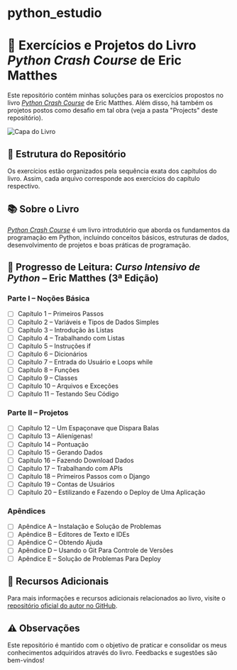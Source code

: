 # python_estudio

# 📘 Exercícios e Projetos do Livro *Python Crash Course* de Eric Matthes

Este repositório contém minhas soluções para os exercícios propostos no livro [*Python Crash Course*](https://nostarch.com/python-crash-course-3rd-edition) de Eric Matthes. Além disso, há também os projetos postos como desafio em tal obra (veja a pasta "Projects" deste repositório).

![Capa do Livro](https://ehmatthes.github.io/pcc_3e/images/pcc_3e_cover-170px.png)

## 🎯 Estrutura do Repositório

Os exercícios estão organizados pela sequência exata dos capítulos do livro. Assim, cada arquivo corresponde aos exercícios do capítulo respectivo.

## 📚 Sobre o Livro

[*Python Crash Course*](https://nostarch.com/python-crash-course-3rd-edition) é um livro introdutório que aborda os fundamentos da programação em Python, incluindo conceitos básicos, estruturas de dados, desenvolvimento de projetos e boas práticas de programação.

## 📖 Progresso de Leitura: *Curso Intensivo de Python* – Eric Matthes (3ª Edição)

### Parte I – Noções Básica

- [ ] Capítulo 1 – Primeiros Passos
- [ ] Capítulo 2 – Variáveis e Tipos de Dados Simples
- [ ] Capítulo 3 – Introdução às Listas
- [ ] Capítulo 4 – Trabalhando com Listas
- [ ] Capítulo 5 – Instruções if
- [ ] Capítulo 6 – Dicionários
- [ ] Capítulo 7 – Entrada do Usuário e Loops while
- [ ] Capítulo 8 – Funções
- [ ] Capítulo 9 – Classes
- [ ] Capítulo 10 – Arquivos e Exceções
- [ ] Capítulo 11 – Testando Seu Código

### Parte II – Projetos

- [ ] Capítulo 12 – Um Espaçonave que Dispara Balas
- [ ] Capítulo 13 – Alienígenas!
- [ ] Capítulo 14 – Pontuação
- [ ] Capítulo 15 – Gerando Dados
- [ ] Capítulo 16 – Fazendo Download Dados
- [ ] Capítulo 17 – Trabalhando com APIs
- [ ] Capítulo 18 – Primeiros Passos com o Django
- [ ] Capítulo 19 – Contas de Usuários
- [ ] Capítulo 20 – Estilizando e Fazendo o Deploy de Uma Aplicação

### Apêndices

- [ ] Apêndice A – Instalação e Solução de Problemas
- [ ] Apêndice B – Editores de Texto e IDEs
- [ ] Apêndice C – Obtendo Ajuda
- [ ] Apêndice D – Usando o Git Para Controle de Versões
- [ ] Apêndice E – Solução de Problemas Para Deploy

## 📌 Recursos Adicionais

Para mais informações e recursos adicionais relacionados ao livro, visite o [repositório oficial do autor no GitHub](https://github.com/ehmatthes/pcc).

## ⚠️ Observações

Este repositório é mantido com o objetivo de praticar e consolidar os meus conhecimentos adquiridos através do livro. Feedbacks e sugestões são bem-vindos!
